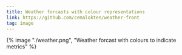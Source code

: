 ```yaml
---
title: Weather forcasts with colour representations
link: https://github.com/cemalokten/weather-front
tag: image
---
```


{% image "./weather.png", "Weather forcast with colours to indicate metrics" %}
